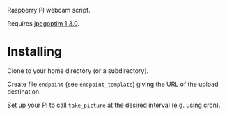 Raspberry PI webcam script.

Requires [jpegoptim 1.3.0](http://www.kokkonen.net/tjko/projects.html).

# Installing

Clone to your home directory (or a subdirectory).

Create file `endpoint` (see `endpoint_template`) giving the URL of the upload destination.

Set up your PI to call `take_picture` at the desired interval (e.g. using cron).


